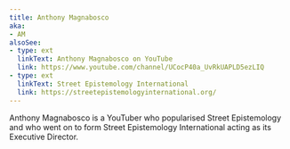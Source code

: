 ```yaml
---
title: Anthony Magnabosco
aka:
- AM
alsoSee:
- type: ext
  linkText: Anthony Magnabosco on YouTube
  link: https://www.youtube.com/channel/UCocP40a_UvRkUAPLD5ezLIQ
- type: ext
  linkText: Street Epistemology International
  link: https://streetepistemologyinternational.org/
---
```

Anthony Magnabosco is a YouTuber who popularised Street Epistemology and who went on to form Street Epistemology International acting as its Executive Director.
